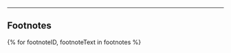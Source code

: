 ---

## Footnotes
{% for footnoteID, footnoteText in footnotes %}

[^{{footnoteID}}]: {{ footnoteText }}
{% endfor %}
